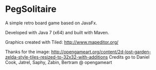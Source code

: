 PegSolitaire
============

A simple retro board game based on JavaFx.

Developed with Java 7 (x64) and built with Maven.

Graphics created with Tiled: http://www.mapeditor.org/

Thanks for the image: http://opengameart.org/content/2d-lost-garden-zelda-style-tiles-resized-to-32x32-with-additions
Credits go to Daniel Cook, Jatrel, Saphy, Zabin, Bertram @ opengameart
 